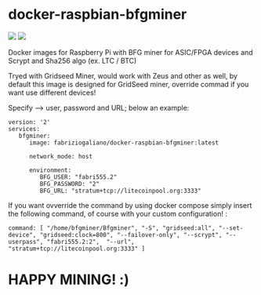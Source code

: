 # docker-raspbian-bfgminer
[![](https://images.microbadger.com/badges/version/fabriziogaliano/docker-raspbian-bfgminer.svg)](https://microbadger.com/images/fabriziogaliano/docker-raspbian-bfgminer "Get your own version badge on microbadger.com") [![](https://images.microbadger.com/badges/image/fabriziogaliano/docker-raspbian-bfgminer.svg)](https://microbadger.com/images/fabriziogaliano/docker-raspbian-bfgminer "Get your own image badge on microbadger.com")

Docker images for Raspberry Pi with BFG miner for ASIC/FPGA devices and Scrypt and Sha256 algo (ex. LTC / BTC)

Tryed with Gridseed Miner, would work with Zeus and other as well, by default this image is designed for GridSeed miner, override commad if you want use different devices!

Specify --> user, password and URL; below an example:

```
version: '2'
services:
   bfgminer:
      image: fabriziogaliano/docker-raspbian-bfgminer:latest

      network_mode: host

      environment:
         BFG_USER: "fabri555.2"
         BFG_PASSWORD: "2"
         BFG_URL: "stratum+tcp://litecoinpool.org:3333"

```

If you want ovverride the command by using docker compose simply insert the following command, of course with your custom configuration! :

```
command: [ "/home/bfgminer/Bfgminer", "-S", "gridseed:all", "--set-device", "gridseed:clock=800", "--failover-only", "--scrypt", "--userpass", "fabri555.2:2",  "--url", "stratum+tcp://litecoinpool.org:3333" ]

```

# HAPPY MINING! :)